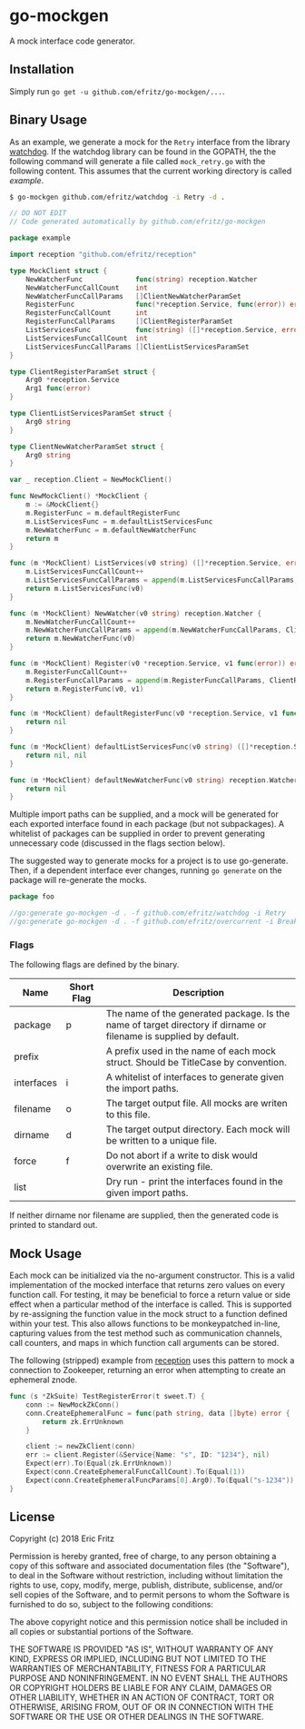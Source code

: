 # go-mockgen

A mock interface code generator.

## Installation

Simply run `go get -u github.com/efritz/go-mockgen/...`.

## Binary Usage

As an example, we generate a mock for the `Retry` interface from the library
[watchdog](https://github.com/efritz/watchdog). If the watchdog library can
be found in the GOPATH, the the following command will generate a file called
`mock_retry.go` with the following content. This assumes that the current
working directory is called *example*.

```bash
$ go-mockgen github.com/efritz/watchdog -i Retry -d .
```

```go
// DO NOT EDIT
// Code generated automatically by github.com/efritz/go-mockgen

package example

import reception "github.com/efritz/reception"

type MockClient struct {
	NewWatcherFunc             func(string) reception.Watcher
	NewWatcherFuncCallCount    int
	NewWatcherFuncCallParams   []ClientNewWatcherParamSet
	RegisterFunc               func(*reception.Service, func(error)) error
	RegisterFuncCallCount      int
	RegisterFuncCallParams     []ClientRegisterParamSet
	ListServicesFunc           func(string) ([]*reception.Service, error)
	ListServicesFuncCallCount  int
	ListServicesFuncCallParams []ClientListServicesParamSet
}

type ClientRegisterParamSet struct {
	Arg0 *reception.Service
	Arg1 func(error)
}

type ClientListServicesParamSet struct {
	Arg0 string
}

type ClientNewWatcherParamSet struct {
	Arg0 string
}

var _ reception.Client = NewMockClient()

func NewMockClient() *MockClient {
	m := &MockClient{}
	m.RegisterFunc = m.defaultRegisterFunc
	m.ListServicesFunc = m.defaultListServicesFunc
	m.NewWatcherFunc = m.defaultNewWatcherFunc
	return m
}

func (m *MockClient) ListServices(v0 string) ([]*reception.Service, error) {
	m.ListServicesFuncCallCount++
	m.ListServicesFuncCallParams = append(m.ListServicesFuncCallParams, ClientListServicesParamSet{v0})
	return m.ListServicesFunc(v0)
}

func (m *MockClient) NewWatcher(v0 string) reception.Watcher {
	m.NewWatcherFuncCallCount++
	m.NewWatcherFuncCallParams = append(m.NewWatcherFuncCallParams, ClientNewWatcherParamSet{v0})
	return m.NewWatcherFunc(v0)
}

func (m *MockClient) Register(v0 *reception.Service, v1 func(error)) error {
	m.RegisterFuncCallCount++
	m.RegisterFuncCallParams = append(m.RegisterFuncCallParams, ClientRegisterParamSet{v0, v1})
	return m.RegisterFunc(v0, v1)
}

func (m *MockClient) defaultRegisterFunc(v0 *reception.Service, v1 func(error)) error {
	return nil
}

func (m *MockClient) defaultListServicesFunc(v0 string) ([]*reception.Service, error) {
	return nil, nil
}

func (m *MockClient) defaultNewWatcherFunc(v0 string) reception.Watcher {
	return nil
}
```

Multiple import paths can be supplied, and a mock will be generated for each
exported interface found in each package (but not subpackages). A whitelist
of packages can be supplied in order to prevent generating unnecessary code
(discussed in the flags section below).

The suggested way to generate mocks for a project is to use go-generate. Then,
if a dependent interface ever changes, running `go generate` on the package will
re-generate the mocks.

```go
package foo

//go:generate go-mockgen -d . -f github.com/efritz/watchdog -i Retry
//go:generate go-mockgen -d . -f github.com/efritz/overcurrent -i Breaker
```

### Flags

The following flags are defined by the binary.

| Name       | Short Flag | Description  |
| ---------- | ---------- | ------------ |
| package    | p          | The name of the generated package. Is the name of target directory if dirname or filename is supplied by default. |
| prefix     |            | A prefix used in the name of each mock struct. Should be TitleCase by convention. |
| interfaces | i          | A whitelist of interfaces to generate given the import paths. |
| filename   | o          | The target output file. All mocks are writen to this file. |
| dirname    | d          | The target output directory. Each mock will be written to a unique file. |
| force      | f          | Do not abort if a write to disk would overwrite an existing file. |
| list       |            | Dry run - print the interfaces found in the given import paths. |

If neither dirname nor filename are supplied, then the generated code is printed to standard out.

## Mock Usage

Each mock can be initialized via the no-argument constructor. This is a valid
implementation of the mocked interface that returns zero values on every function
call. For testing, it may be beneficial to force a return value or side effect when
a particular method of the interface is called. This is supported by re-assigning
the function value in the mock struct to a function defined within your test. This
also allows functions to be monkeypatched in-line, capturing values from the test
method such as communication channels, call counters, and maps in which function
call arguments can be stored.

The following (stripped) example from [reception](https://github.com/efritz/reception)
uses this pattern to mock a connection to Zookeeper, returning an error when attempting
to create an ephemeral znode.

```go
func (s *ZkSuite) TestRegisterError(t sweet.T) {
    conn := NewMockZkConn()
    conn.CreateEphemeralFunc = func(path string, data []byte) error {
        return zk.ErrUnknown
    }

    client := newZkClient(conn)
    err := client.Register(&Service{Name: "s", ID: "1234"}, nil)
    Expect(err).To(Equal(zk.ErrUnknown))
    Expect(conn.CreateEphemeralFuncCallCount).To(Equal(1))
    Expect(conn.CreateEphemeralFuncParams[0].Arg0).To(Equal("s-1234"))
}
```

## License

Copyright (c) 2018 Eric Fritz

Permission is hereby granted, free of charge, to any person obtaining a copy
of this software and associated documentation files (the "Software"), to deal
in the Software without restriction, including without limitation the rights
to use, copy, modify, merge, publish, distribute, sublicense, and/or sell
copies of the Software, and to permit persons to whom the Software is
furnished to do so, subject to the following conditions:

The above copyright notice and this permission notice shall be included in
all copies or substantial portions of the Software.

THE SOFTWARE IS PROVIDED "AS IS", WITHOUT WARRANTY OF ANY KIND, EXPRESS OR
IMPLIED, INCLUDING BUT NOT LIMITED TO THE WARRANTIES OF MERCHANTABILITY,
FITNESS FOR A PARTICULAR PURPOSE AND NONINFRINGEMENT. IN NO EVENT SHALL THE
AUTHORS OR COPYRIGHT HOLDERS BE LIABLE FOR ANY CLAIM, DAMAGES OR OTHER
LIABILITY, WHETHER IN AN ACTION OF CONTRACT, TORT OR OTHERWISE, ARISING FROM,
OUT OF OR IN CONNECTION WITH THE SOFTWARE OR THE USE OR OTHER DEALINGS IN
THE SOFTWARE.
